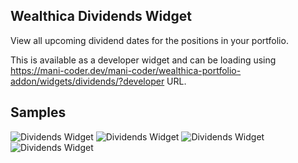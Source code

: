 ## Wealthica Dividends Widget

View all upcoming dividend dates for the positions in your portfolio.

This is available as a developer widget and can be loading using https://mani-coder.dev/mani-coder/wealthica-portfolio-addon/widgets/dividends/?developer URL.

## Samples

![Dividends Widget](https://ik.imagekit.io/manicoder/wealthica-portfolio-addon/earnings-widget-1_NpqUCT94RZJ.png)
![Dividends Widget](https://ik.imagekit.io/manicoder/wealthica-portfolio-addon/earnings-widget-2_p35Q8tbY3.png)
![Dividends Widget](https://ik.imagekit.io/manicoder/wealthica-portfolio-addon/earnings-widget-3_WhnbU4Kd-.png)
![Dividends Widget](https://ik.imagekit.io/manicoder/wealthica-portfolio-addon/earnings-widget-4_jxQGw9vHDF7.png)
